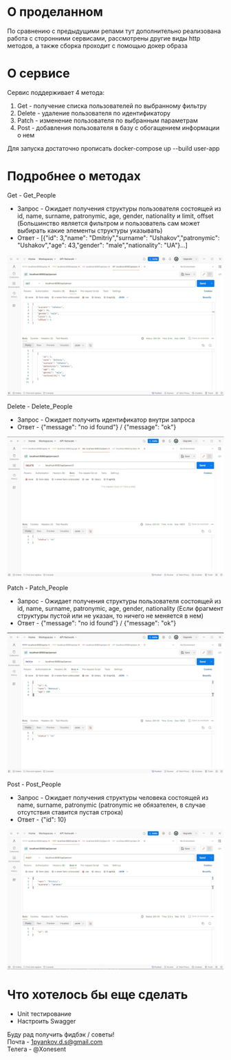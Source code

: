 # О проделанном  
По сравнению с предыдущими репами тут дополнительно реализована работа с сторонними сервисами, рассмотрены другие виды http методов, а также сборка проходит с помощью докер образа   

# О сервисе  
Сервис поддерживает 4 метода:  
1. Get - получение списка пользователей по выбранному фильтру  
2. Delete - удаление пользователя по идентификатору  
3. Patch - изменение пользователя по выбранным параметрам  
4. Post - добавления пользователя в базу с обогащением информации о нем  

Для запуска достаточно прописать docker-compose up --build user-app  

# Подробнее о методах  
Get - Get_People  

- Запрос - Ожидает получения структуры пользователя состоящей из id, name, surname, patronymic, age, gender, nationality и limit, offset (Большинство является фильтром и пользователь сам может выбирать какие элементы структуры указывать)  
- Ответ - [{"id": 3,"name": "Dmitriy","surname": "Ushakov","patronymic": "Ushakov","age": 43,"gender": "male","nationality": "UA"}...]  

![1.png](_materials/Images/Get_method.jpg)  

Delete - Delete_People  
- Запрос - Ожидает получить идентификатор внутри запроса  
- Ответ - {"message": "no id found"} / {"message": "ok"}  

![2.png](_materials/Images/Delete_method.jpg)  

Patch - Patch_People  
- Запрос - Ожидает получения структуры пользователя состоящей из id, name, surname, patronymic, age, gender, nationality (Если фрагмент структуры пустой или не указан, то ничего не меняется в нем)  
- Ответ - {"message": "no id found"} / {"message": "ok"}  

![3.png](_materials/Images/Patch_method.jpg)  

Post - Post_People  
- Запрос - Ожидает получения структуры человека состоящей из name, surname, patronymic (patronymic не обязателен, в случае отсутствия ставится пустая строка)  
- Ответ - {"id": 10}  

![4.png](_materials/Images/Post_method.jpg)  

# Что хотелось бы еще сделать  
- Unit тестирование  
- Настроить Swagger  

Буду рад получить фидбэк / советы!  
Почта - 1pyankov.d.s@gmail.com  
Телега - @Xonesent  